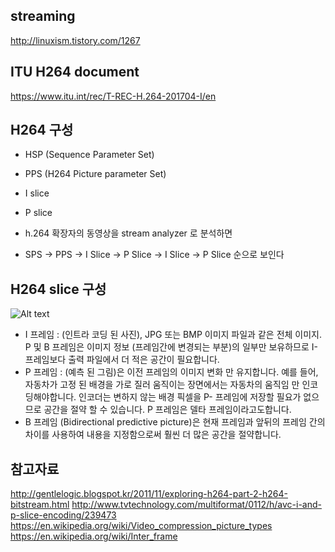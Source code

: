 ## streaming 
http://linuxism.tistory.com/1267

## ITU H264 document
https://www.itu.int/rec/T-REC-H.264-201704-I/en

## H264 구성
- HSP (Sequence Parameter Set) 
- PPS (H264 Picture parameter Set)
- I slice
- P slice

- h.264 확장자의 동영상을 stream analyzer 로 분석하면 
- SPS -> PPS -> I Slice -> P Slice -> I Slice -> P Slice 순으로 보인다 

## H264 slice 구성
![Alt text](https://upload.wikimedia.org/wikipedia/commons/thumb/6/64/I_P_and_B_frames.svg/500px-I_P_and_B_frames.svg.png)
- I 프레임 : (인트라 코딩 된 사진), JPG 또는 BMP 이미지 파일과 같은 전체 이미지. P 및 B 프레임은 이미지 정보 (프레임간에 변경되는 부분)의 일부만 보유하므로 I- 프레임보다 출력 파일에서 더 적은 공간이 필요합니다.
- P 프레임 : (예측 된 그림)은 이전 프레임의 이미지 변화 만 유지합니다. 예를 들어, 자동차가 고정 된 배경을 가로 질러 움직이는 장면에서는 자동차의 움직임 만 인코딩해야합니다. 인코더는 변하지 않는 배경 픽셀을 P- 프레임에 저장할 필요가 없으므로 공간을 절약 할 수 있습니다. P 프레임은 델타 프레임이라고도합니다.
- B 프레임 (Bidirectional predictive picture)은 현재 프레임과 앞뒤의 프레임 간의 차이를 사용하여 내용을 지정함으로써 훨씬 더 많은 공간을 절약합니다.

## 참고자료
http://gentlelogic.blogspot.kr/2011/11/exploring-h264-part-2-h264-bitstream.html
http://www.tvtechnology.com/multiformat/0112/h/avc-i-and-p-slice-encoding/239473
https://en.wikipedia.org/wiki/Video_compression_picture_types
https://en.wikipedia.org/wiki/Inter_frame


